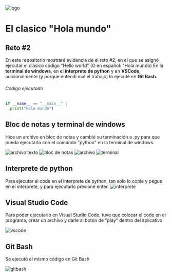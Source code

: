 ![logo](https://i.ibb.co/vvRxPrb/A-adir-un-t-tulo.png)
# El clasico "Hola mundo" 
## Reto #2 
En este repositorio mostraré evidencia de el reto #2, en el que se asignó ejecutar el clásico código "Hello world" (O en español: "Hola mundo) En la **terminal de windows**, en el **interprete de python** y en **VSCode**, adicionalmente (y porque entendí mal el trabajo) lo ejecuté en **Git Bash**. 

###### Codigo ejecutado
```python
if __name__ == "__main__" :
  print("Hola mundo")
```

## Bloc de notas y terminal de windows 
Hice un archivo en bloc de notas y cambié su terminación a .py para que pueda ejecutarlo con el comando "python" en la terminal de windows. 

![archivo texto](https://i.ibb.co/yhvFkcZ/Captura-de-pantalla-2024-02-12-163109.png) 
![bloc de notas](https://i.ibb.co/cwdS8TF/Captura-de-pantalla-2024-02-12-163124.png) 
![archivo](https://i.ibb.co/wBFvSBV/Captura-de-pantalla-2024-02-12-163137.png) 
![terminal](https://i.ibb.co/p2wq1RD/Captura-de-pantalla-2024-02-12-163155.png)

## Interprete de python 
Para ejecutar el code en el interprete de python, tan solo lo copie y pegue en el interprete, y para ejecutarlo presioné enter. 
![interprete](https://i.ibb.co/hCDsmmL/Captura-de-pantalla-2024-02-12-164615.png) 

## Visual Studio Code 
Para poder ejecutarlo en Visual Studio Code, tuve que colocar el code en el programa, crear un archivo y darle al boton de "play" dentro del aplicativo 

![vscode](https://i.ibb.co/jhT3YFG/Captura-de-pantalla-2024-02-12-162048.png****)

## Git Bash
Se ejecutó el mismo código en Git Bash

![gitbash](https://i.ibb.co/bWy3KbD/Captura-de-pantalla-2024-02-12-163253.png)


